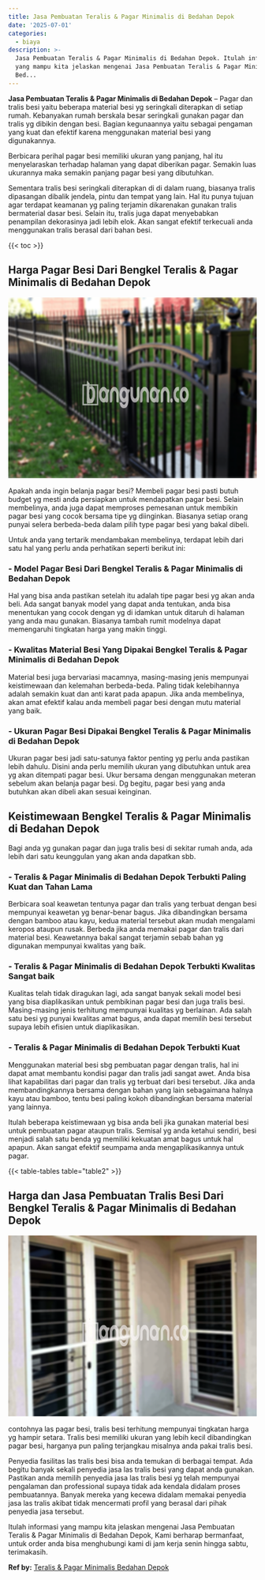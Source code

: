 ```yaml
---
title: Jasa Pembuatan Teralis & Pagar Minimalis di Bedahan Depok
date: '2025-07-01'
categories:
  - biaya
description: >-
  Jasa Pembuatan Teralis & Pagar Minimalis di Bedahan Depok. Itulah informasi
  yang mampu kita jelaskan mengenai Jasa Pembuatan Teralis & Pagar Minimalis di
  Bed...
---
```


**Jasa Pembuatan Teralis & Pagar Minimalis di Bedahan Depok** – Pagar dan tralis besi yaitu beberapa material besi yg seringkali diterapkan di setiap rumah. Kebanyakan rumah berskala besar seringkali gunakan pagar dan tralis yg dibikin dengan besi. Bagian kegunaannya yaitu sebagai pengaman yang kuat dan efektif karena menggunakan material besi yang digunakannya.

Berbicara perihal pagar besi memiliki ukuran yang panjang, hal itu menyelaraskan terhadap halaman yang dapat diberikan pagar. Semakin luas ukurannya maka semakin panjang pagar besi yang dibutuhkan.

Sementara tralis besi seringkali diterapkan di di dalam ruang, biasanya tralis dipasangan dibalik jendela, pintu dan tempat yang lain. Hal itu punya tujuan agar terdapat keamanan yg paling terjamin dikarenakan gunakan tralis bermaterial dasar besi. Selain itu, tralis juga dapat menyebabkan penampilan dekorasinya jadi lebih elok. Akan sangat efektif terkecuali anda menggunakan tralis berasal dari bahan besi.

{{< toc >}}

## Harga Pagar Besi Dari Bengkel Teralis & Pagar Minimalis di Bedahan Depok

![Jasa Pembuatan Teralis & Pagar Minimalis di Bedahan Depok](/images/pagar-minimalis-murah-65.png)

Apakah anda ingin belanja pagar besi? Membeli pagar besi pasti butuh budget yg mesti anda persiapkan untuk mendapatkan pagar besi. Selain membelinya, anda juga dapat memproses pemesanan untuk membikin pagar besi yang cocok bersama tipe yg diinginkan. Biasanya setiap orang punyai selera berbeda-beda dalam pilih type pagar besi yang bakal dibeli.

Untuk anda yang tertarik mendambakan membelinya, terdapat lebih dari satu hal yang perlu anda perhatikan seperti berikut ini:
### \- Model Pagar Besi Dari Bengkel Teralis & Pagar Minimalis di Bedahan Depok

Hal yang bisa anda pastikan setelah itu adalah tipe pagar besi yg akan anda beli. Ada sangat banyak model yang dapat anda tentukan, anda bisa menentukan yang cocok dengan yg di idamkan untuk ditaruh di halaman yang anda mau gunakan. Biasanya tambah rumit modelnya dapat memengaruhi tingkatan harga yang makin tinggi.

### \- Kwalitas Material Besi Yang Dipakai Bengkel Teralis & Pagar Minimalis di Bedahan Depok

Material besi juga bervariasi macamnya, masing-masing jenis mempunyai keistimewaan dan kelemahan berbeda-beda. Paling tidak kelebihannya adalah semakin kuat dan anti karat pada apapun. Jika anda membelinya, akan amat efektif kalau anda membeli pagar besi dengan mutu material yang baik.

### \- Ukuran Pagar Besi Dipakai Bengkel Teralis & Pagar Minimalis di Bedahan Depok

Ukuran pagar besi jadi satu-satunya faktor penting yg perlu anda pastikan lebih dahulu. Disini anda perlu memilih ukuran yang dibutuhkan untuk area yg akan ditempati pagar besi. Ukur bersama dengan menggunakan meteran sebelum akan belanja pagar besi. Dg begitu, pagar besi yang anda butuhkan akan dibeli akan sesuai keinginan.

## Keistimewaan Bengkel Teralis & Pagar Minimalis di Bedahan Depok

Bagi anda yg gunakan pagar dan juga tralis besi di sekitar rumah anda, ada lebih dari satu keunggulan yang akan anda dapatkan sbb.

### \- Teralis & Pagar Minimalis di Bedahan Depok Terbukti Paling Kuat dan Tahan Lama

Berbicara soal keawetan tentunya pagar dan tralis yang terbuat dengan besi mempunyai keawetan yg benar-benar bagus. Jika dibandingkan bersama dengan bamboo atau kayu, kedua material tersebut akan mudah mengalami keropos ataupun rusak. Berbeda jika anda memakai pagar dan tralis dari material besi. Keawetannya bakal sangat terjamin sebab bahan yg digunakan mempunyai kwalitas yang baik.

### \- Teralis & Pagar Minimalis di Bedahan Depok Terbukti Kwalitas Sangat baik

Kualitas telah tidak diragukan lagi, ada sangat banyak sekali model besi yang bisa diaplikasikan untuk pembikinan pagar besi dan juga tralis besi. Masing-masing jenis terhitung mempunyai kualitas yg berlainan. Ada salah satu besi yg punyai kwalitas amat bagus, anda dapat memilih besi tersebut supaya lebih efisien untuk diaplikasikan.

### \- Teralis & Pagar Minimalis di Bedahan Depok Terbukti Kuat

Menggunakan material besi sbg pembuatan pagar dengan tralis, hal ini dapat amat membantu kondisi pagar dan tralis jadi sangat awet. Anda bisa lihat kapabilitas dari pagar dan tralis yg terbuat dari besi tersebut. Jika anda membandingkannya bersama dengan bahan yang lain sebagaimana halnya kayu atau bamboo, tentu besi paling kokoh dibandingkan bersama material yang lainnya.

Itulah beberapa keistimewaan yg bisa anda beli jika gunakan material besi untuk pembuatan pagar ataupun tralis. Semisal yg anda ketahui sendiri, besi menjadi salah satu benda yg memiliki kekuatan amat bagus untuk hal apapun. Akan sangat efektif seumpama anda mengaplikasikannya untuk pagar.

{{< table-tables table="table2" >}}

## Harga dan Jasa Pembuatan Tralis Besi Dari Bengkel Teralis & Pagar Minimalis di Bedahan Depok

![Jasa Pembuatan Teralis & Pagar Minimalis di Bedahan Depok](/images/teralis-minimalis-murah-16.png)

contohnya las pagar besi, tralis besi terhitung mempunyai tingkatan harga yg hampir setara. Tralis besi memiliki ukuran yang lebih kecil dibandingkan pagar besi, harganya pun paling terjangkau misalnya anda pakai tralis besi.

Penyedia fasilitas las tralis besi bisa anda temukan di berbagai tempat. Ada begitu banyak sekali penyedia jasa las tralis besi yang dapat anda gunakan. Pastikan anda memilih penyedia jasa las tralis besi yg telah mempunyai pengalaman dan professional supaya tidak ada kendala didalam proses pembuatannya. Banyak mereka yang kecewa didalam memakai penyedia jasa las tralis akibat tidak mencermati profil yang berasal dari pihak penyedia jasa tersebut.

Itulah informasi yang mampu kita jelaskan mengenai Jasa Pembuatan Teralis & Pagar Minimalis di Bedahan Depok, Kami berharap bermanfaat, untuk order anda bisa menghubungi kami di jam kerja senin hingga sabtu, terimakasih.

**Ref by:** [Teralis & Pagar Minimalis Bedahan Depok](https://id.wikipedia.org/wiki/Teralis)
